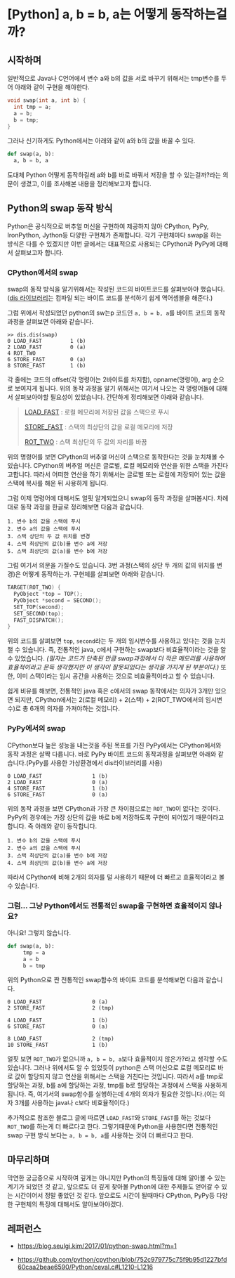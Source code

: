 # [Python] a, b = b, a는 어떻게 동작하는걸까?


<!--more-->
## 시작하며

일반적으로 Java나 C언어에서 변수 a와 b의 값을 서로 바꾸기 위해서는 tmp변수를 두어 아래와 같이 구현을 해야한다.

```c
void swap(int a, int b) {
  int tmp = a;
  a = b;
  b = tmp;
}
```

그러나 신기하게도 Python에서는 아래와 같이 a와 b의 값을 바꿀 수 있다.

```python
def swap(a, b):
  a, b = b, a
```

도대체 Python 어떻게 동작하길래 a와 b를 바로 바꿔서 저장을 할 수 있는걸까?라는 의문이 생겼고, 이를 조사해본 내용을 정리해보고자 합니다.



## Python의 swap 동작 방식

Python은 공식적으로 버추얼 머신을 구현하여 제공하지 않아 CPython, PyPy, IronPython, Jython등 다양한 구현체가 존재합니다. 각기 구현체마다 swap을 하는 방식은 다를 수 있겠지만 이번 글에서는 대표적으로 사용되는 CPython과 PyPy에 대해서 살펴보고자 합니다.



### CPython에서의 swap

swap의 동작 방식을 알기위해서는 작성된 코드의 바이트코드를 살펴보아야 했습니다. ([dis 라이브러리](https://docs.python.org/ko/3.8/library/dis.html)는 컴파일 되는 바이트 코드를 분석하기 쉽게 역어셈블을 해준다.)

그럼 위에서 작성되었던 python의 sw는p 코드인 `a, b = b, a`를 바이트 코드의 동작 과정을 살펴보면 아래와 같습니다.

```
>> dis.dis(swap)
0 LOAD_FAST         1 (b)
2 LOAD_FAST         0 (a)
4 ROT_TWO
6 STORE_FAST        0 (a)
8 STORE_FAST        1 (b)
```

각 줄에는 코드의 offset(각 명령어는 2바이트를 차지함), opname(명령어), arg 순으로 보여지게 됩니다. 위의 동작 과정을 알기 위해서는 여기서 나오는 각 명령어들에 대해서 살펴보아야할 필요성이 있었습니다. 간단하게 정리해보면 아래와 같습니다.

> [LOAD_FAST](https://docs.python.org/ko/3.8/library/dis.html#opcode-LOAD_FAST) : 로컬 메모리에 저장된 값을 스택으로 푸시
>
> [STORE_FAST](https://docs.python.org/ko/3.8/library/dis.html#opcode-STORE_FAST) : 스택의 최상단의 값을 로컬 메모리에 저장
>
> [ROT_TWO](https://docs.python.org/ko/3.8/library/dis.html#opcode-ROT_TWO) : 스택 최상단의 두 값의 자리를 바꿈

위의 명령어를 보면 CPython의 버추얼 머신이 스택으로 동작한다는 것을 눈치채볼 수 있습니다. CPython의 버추얼 머신은 글로벌, 로컬 메모리와 연산을 위한 스택을 가진다고합니다. 따라서 어떠한 연산을 하기 위해서는 글로벌 또는 로컬에 저장되어 있는 값을 스택에 복사를 해온 뒤 사용하게 됩니다.

그럼 이제 명령어에 대해서도 얼핏 알게되었으니 swap의 동작 과정을 살펴봅시다. 차례대로 동작 과정을 한글로 정리해보면 다음과 같습니다.

```
1. 변수 b의 값을 스택에 푸시
2. 변수 a의 값을 스택에 푸시
3. 스택 상단의 두 값 위치를 변경
4. 스택 최상단의 값(b)를 변수 a에 저장
5. 스택 최상단의 값(a)를 변수 b에 저장
```

그럼 여기서 의문을 가질수도 있습니다. 3번 과정(스택의 상단 두 개의 값의 위치를 변경)은 어떻게 동작하는가. 구현체를 살펴보면 아래와 같습니다.

```c++
TARGET(ROT_TWO) {
  PyObject *top = TOP();
  PyObject *second = SECOND();
  SET_TOP(second);
  SET_SECOND(top);
  FAST_DISPATCH();
}
```

위의 코드를 살펴보면 `top`, `second`라는 두 개의 임시변수를 사용하고 있다는 것을 눈치챌 수 있습니다. 즉, 전통적인 java, c에서 구현하는 swap보다 비효율적이라는 것을 알 수 있었습니다. *(필자는 코드가 단축된 만큼 swap과정에서 더 적은 메모리를 사용하여 효율적이라고 문득 생각했지만 이 생각이 잘못되었다는 생각을 가지게 된 부분이다.)* 또한, 이미 스택이라는 임시 공간을 사용하는 것으로 비효율적이라고 할 수 있습니다. 

쉽게 비유를 해보면, 전통적인 java 혹은 c에서의 swap 동작에서는 의자가 3개만 있으면 되지만, CPython에서는 2(로컬 메모리) + 2(스택) + 2(ROT_TWO에서의 임시변수)로 총 6개의 의자를 가져야하는 것입니다.



### PyPy에서의 swap

CPython보다 높은 성능을 내는것을 주된 목표를 가진 PyPy에서는 CPython에서와 동작 과정은 살짝 다릅니다. 바로 PyPy 바이트 코드의 동작과정을 살펴보면 아래와 같습니다.(PyPy를 사용한 가상환경에서 dis라이브러리를 사용)

```
0 LOAD_FAST                1 (b)
2 LOAD_FAST                0 (a)
4 STORE_FAST               1 (b)
6 STORE_FAST               0 (a)
```

위의 동작 과정을 보면 CPython과 가장 큰 차이점으로는 `ROT_TWO`이 없다는 것이다. PyPy의 경우에는 가장 상단의 값을 바로 b에 저장하도록 구현이 되어있기 때문이라고 합니다. 즉 아래와 같이 동작합니다.

```
1. 변수 b의 값을 스택에 푸시
2. 변수 a의 값을 스택에 푸시
3. 스택 최상단의 값(a)를 변수 b에 저장
4. 스택 최상단의 값(b)를 변수 a에 저장
```

따라서 CPython에 비해 2개의 의자를 덜 사용하기 때문에 더 빠르고 효율적이라고 볼 수 있습니다.



### 그럼... 그냥 Python에서도 전통적인 swap을 구현하면 효율적이지 않나요?

아니요! 그렇지 않습니다. 

```python
def swap(a, b):
     tmp = a
     a = b
     b = tmp
```

위의 Python으로 짠 전통적인 swap함수의 바이트 코드를 분석해보면 다음과 같습니다.

```
0 LOAD_FAST                0 (a)
2 STORE_FAST               2 (tmp)

4 LOAD_FAST                1 (b)
6 STORE_FAST               0 (a)

8 LOAD_FAST                2 (tmp)
10 STORE_FAST              1 (b)
```

얼핏 보면 `ROT_TWO`가 없으니까 `a, b = b, a`보다 효율적이지 않은가?라고 생각할 수도 있습니다. 그러나 위에서도 알 수 있었듯이 python은 스택 머신으로 로컬 메모리로 바로 값이 할당되지 않고 연산을 위해서는 스택을 거친다는 것입니다. 따라서 a를 tmp로 할당하는 과정, b를 a에 할당하는 과정, tmp를 b로 할당하는 과정에서 스택을 사용하게 됩니다. 즉, 여기서의 swap함수를 실행하는데 4개의 의자가 필요한 것입니다.(이는 의자 3개를 사용하는 java나 c보다 비효율적이다.)

추가적으로 참조한 블로그 글에 따르면 `LOAD_FAST`와 `STORE_FAST`를 하는 것보다 `ROT_TWO`를 하는게 더 빠르다고 한다. 그렇기때문에 Python을 사용한다면 전통적인 swap 구현 방식 보다는 `a, b = b, a`를 사용하는 것이 더 빠르다고 한다.



## 마무리하며

막연한 궁금증으로 시작하여 깊게는 아니지만 Python의 특징들에 대해 알아볼 수 있는 계기가 되었던 것 같고, 앞으로도 더 깊게 찾아볼 Python에 대한 주제들도 얻어갈 수 있는 시간이어서 정말 좋았던 것 같다. 앞으로도 시간이 될때마다 CPython, PyPy등 다양한 구현체의 특징에 대해서도 알아보아야겠다.



## 레퍼런스

- https://blog.seulgi.kim/2017/01/python-swap.html?m=1

- https://github.com/python/cpython/blob/752c979775c75f9b95d1227bfd60caa2beae6590/Python/ceval.c#L1210-L1216


